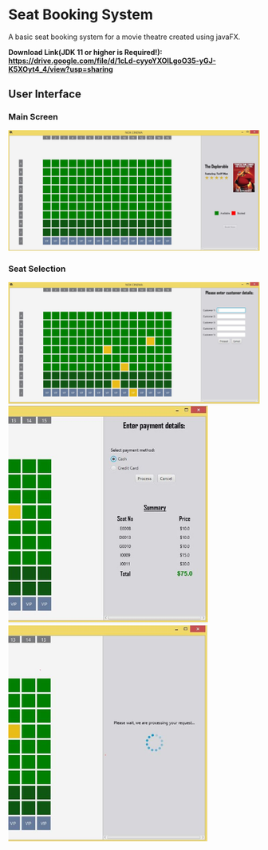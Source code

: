 # Seat Booking System

A basic seat booking system for a movie theatre created using javaFX.


<b>Download Link(JDK 11 or higher is Required!): https://drive.google.com/file/d/1cLd-cyyoYXOILgoO35-yGJ-K5XOyt4_4/view?usp=sharing</b>

<h2>User Interface</h2>
<h3>Main Screen</h3>
<img src="https://github.com/Razibs/TheatreBooking/blob/master/Screenshots/first.JPG" width="800">


<h3>Seat Selection</h3>
<img src="https://github.com/Razibs/TheatreBooking/blob/master/Screenshots/second.JPG" width="800">

<img src="https://github.com/Razibs/TheatreBooking/blob/master/Screenshots/third-crop.JPG" width="400">

<img src="https://github.com/Razibs/TheatreBooking/blob/master/Screenshots/fourth-crop.JPG" width="400">
